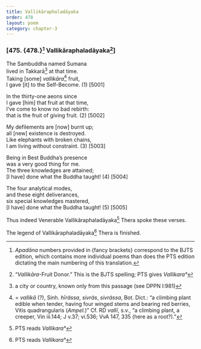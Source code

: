 ```yaml
---
title: Vallikāraphaladāyaka
order: 478
layout: poem
category: chapter-3
---
```


### \[475. {478.}[^1] Vallikāraphaladāyaka[^2]\]

The Sambuddha named Sumana  
lived in Takkarā[^3] at that time.  
Taking \[some\] *vallikāra*[^4] fruit,  
I gave \[it\] to the Self-Become. (1) \[5001\]

In the thirty-one aeons since  
I gave \[him\] that fruit at that time,  
I’ve come to know no bad rebirth:  
that is the fruit of giving fruit. (2) \[5002\]

My defilements are \[now\] burnt up;  
all \[new\] existence is destroyed.  
Like elephants with broken chains,  
I am living without constraint. (3) \[5003\]

Being in Best Buddha’s presence  
was a very good thing for me.  
The three knowledges are attained;  
\[I have\] done what the Buddha taught! (4) \[5004\]

The four analytical modes,  
and these eight deliverances,  
six special knowledges mastered,  
\[I have\] done what the Buddha taught! (5) \[5005\]

Thus indeed Venerable Vallikāraphaladāyaka[^5] Thera spoke these verses.

The legend of Vallikāraphaladāyaka[^6] Thera is finished.

[^1]: *Apadāna* numbers provided in {fancy brackets} correspond to the BJTS edition, which contains more individual poems than does the PTS edition dictating the main numbering of this translation.

[^2]: “*Vallikāra*-Fruit Donor.” This is the BJTS spelling; PTS gives *Vallikara°*

[^3]: a city or country, known only from this passage (see DPPN I:981)

[^4]: = *vallikā* (?), Sinh. *hīrässa*, *sivräs*, *sivrässa*, Bot. Dict.: “a climbing plant edible when tender, having four winged stems and bearing red berries, Vitis quadrangularis (*Ampel.*)” Cf. RD *vallī*, s.v., “a climbing plant, a creeper, Vin iii.144; J v.37; vi.536; VvA 147, 335 (here as a root?).”

[^5]: PTS reads *Vallikara°*

[^6]: PTS reads *Vallikara°*
